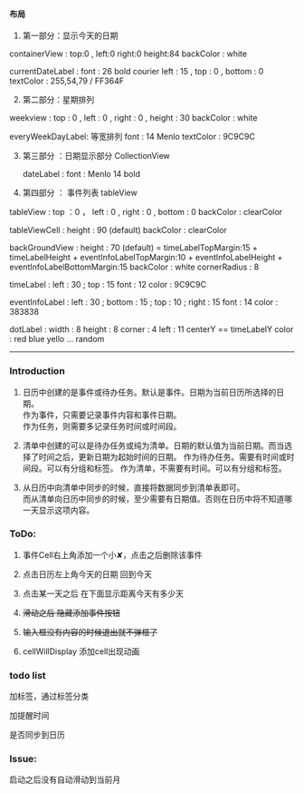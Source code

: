 #### 布局

1. 第一部分：显示今天的日期

containerView :
    top:0 , left:0 right:0 height:84
    backColor : white

currentDateLabel :
    font : 26 bold courier
    left : 15 , top : 0 , bottom : 0
    textColor : 255,54,79 / FF364F

2. 第二部分：星期排列

  weekview :
    top : 0 , left : 0 , right : 0 , height : 30
    backColor : white

  everyWeekDayLabel:
    等宽排列
    font : 14 Menlo
    textColor : 9C9C9C

3. 第三部分 ：日期显示部分 CollectionView

    dateLabel :
        font : Menlo 14 bold


4. 第四部分 ： 事件列表 tableView

  tableView :
    top ：0 ， left : 0 , right : 0 , bottom : 0
    backColor : clearColor

  tableViewCell :
    height : 90 (default)
    backColor : clearColor

  backGroundView :
    height : 70 (default)  = timeLabelTopMargin:15 + timeLabelHeight + eventInfoLabelTopMargin:10 + eventInfoLabelHeight + eventInfoLabelBottomMargin:15
    backColor : white
    cornerRadius : 8

  timeLabel :
    left : 30 ; top : 15
    font : 12
    color : 9C9C9C

  eventInfoLabel :
    left : 30 ; bottom : 15 ; top : 10 ; right : 15
    font : 14
    color : 383838

  dotLabel :
    width : 8 height : 8
    corner : 4
    left : 11 centerY == timeLabelY
    color : red blue yello ... random

***

### Introduction

1. 日历中创建的是事件或待办任务。默认是事件。日期为当前日历所选择的日期。    
    作为事件，只需要记录事件内容和事件日期。    
    作为任务，则需要多记录任务时间或时间段。    

2. 清单中创建的可以是待办任务或纯为清单。日期的默认值为当前日期。而当选择了时间之后，更新日期为起始时间的日期。
    作为待办任务。需要有时间或时间段。可以有分组和标签。
    作为清单，不需要有时间。可以有分组和标签。

3. 从日历中向清单中同步的时候，直接将数据同步到清单表即可。    
   而从清单向日历中同步的时候，至少需要有日期值。否则在日历中将不知道哪一天显示这项内容。

### ToDo:

1. 事件Cell右上角添加一个小✘，点击之后删除该事件

2. 点击日历左上角今天的日期 回到今天

3. 点击某一天之后 在下面显示距离今天有多少天

4. ~~滑动之后 隐藏添加事件按钮~~ 

5. ~~输入框没有内容的时候退出就不弹框了~~

6. cellWillDisplay 添加cell出现动画


### todo list

加标签，通过标签分类

加提醒时间

是否同步到日历

### Issue:

启动之后没有自动滑动到当前月
